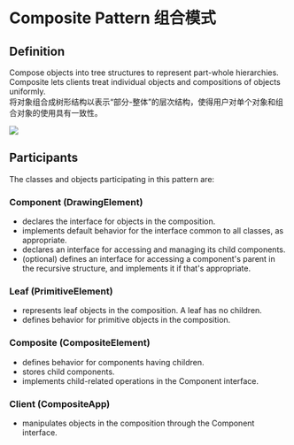 # Composite Pattern 组合模式
## Definition

Compose objects into tree structures to represent part-whole hierarchies. Composite lets clients treat individual objects and compositions of objects uniformly.
<br>将对象组合成树形结构以表示“部分-整体”的层次结构，使得用户对单个对象和组合对象的使用具有一致性。

![](https://github.com/LionelPerrault/Unity-Design-Pattern/blob/master/UML_Picture/composite.gif)


## Participants

The classes and objects participating in this pattern are:

### Component   (DrawingElement)
* declares the interface for objects in the composition.
* implements default behavior for the interface common to all classes, as appropriate.
* declares an interface for accessing and managing its child components.
* (optional) defines an interface for accessing a component's parent in the recursive structure, and implements it if that's appropriate.

### Leaf   (PrimitiveElement)
* represents leaf objects in the composition. A leaf has no children.
* defines behavior for primitive objects in the composition.

### Composite   (CompositeElement)
* defines behavior for components having children.
* stores child components.
* implements child-related operations in the Component interface.

### Client  (CompositeApp)
* manipulates objects in the composition through the Component interface.

